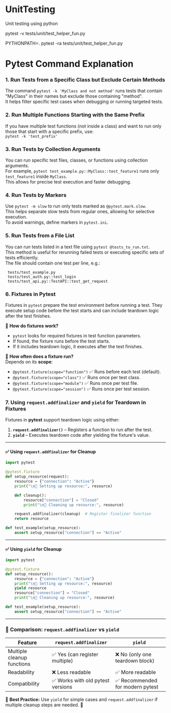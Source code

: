 # UnitTesting
 Unit testing using python

pytest -v tests/unit/test_helper_fun.py

PYTHONPATH=. pytest -ra tests/unit/test_helper_fun.py



# Pytest Command Explanation

### 1. Run Tests from a Specific Class but Exclude Certain Methods  
The command `pytest -k 'MyClass and not method'` runs tests that contain "MyClass" in their names but exclude those containing "method".  
It helps filter specific test cases when debugging or running targeted tests. 

### 2. Run Multiple Functions Starting with the Same Prefix  
If you have multiple test functions (not inside a class) and want to run only those that start with a specific prefix, use:  
`pytest -k 'test_prefix'`

### 3. Run Tests by Collection Arguments  
You can run specific test files, classes, or functions using collection arguments.  
For example, `pytest test_example.py::MyClass::test_feature1` runs only `test_feature1` inside `MyClass`.  
This allows for precise test execution and faster debugging.  

### 4. Run Tests by Markers  
Use `pytest -m slow` to run only tests marked as `@pytest.mark.slow`.  
This helps separate slow tests from regular ones, allowing for selective execution.  
To avoid warnings, define markers in `pytest.ini`.  

### 5. Run Tests from a File List  
You can run tests listed in a text file using `pytest @tests_to_run.txt`.  
This method is useful for rerunning failed tests or executing specific sets of tests efficiently.  
The file should contain one test per line, e.g.:  
```
 tests/test_example.py
 tests/test_auth.py::test_login
 tests/test_api.py::TestAPI::test_get_request
```

### 6. Fixtures in Pytest  
Fixtures in `pytest` prepare the test environment before running a test. They execute setup code before the test starts and can include teardown logic after the test finishes.

📌 **How do fixtures work?**  
- `pytest` looks for required fixtures in test function parameters.  
- If found, the fixture runs before the test starts.  
- If it includes teardown logic, it executes after the test finishes.  

🔹 **How often does a fixture run?**  
Depends on its **scope**:  
- `@pytest.fixture(scope="function")` ✅ Runs before each test (default).  
- `@pytest.fixture(scope="class")` ✅ Runs once per test class.  
- `@pytest.fixture(scope="module")` ✅ Runs once per test file.  
- `@pytest.fixture(scope="session")` ✅ Runs once per test session.  

### **7. Using `request.addfinalizer` and `yield` for Teardown in Fixtures**  

Fixtures in **pytest** support teardown logic using either:
1. **`request.addfinalizer()`** – Registers a function to run after the test.
2. **`yield`** – Executes teardown code after yielding the fixture's value.

---

#### ✅ **Using `request.addfinalizer` for Cleanup**
```python
import pytest

@pytest.fixture
def setup_resource(request):
    resource = {"connection": "Active"}
    print("\n🔹 Setting up resource:", resource)

    def cleanup():
        resource["connection"] = "Closed"
        print("\n🔸 Cleaning up resource:", resource)

    request.addfinalizer(cleanup)  # Register finalizer function
    return resource

def test_example(setup_resource):
    assert setup_resource["connection"] == "Active"
```

---

#### ✅ **Using `yield` for Cleanup**
```python
import pytest

@pytest.fixture
def setup_resource():
    resource = {"connection": "Active"}
    print("\n🔹 Setting up resource:", resource)
    yield resource
    resource["connection"] = "Closed"
    print("\n🔸 Cleaning up resource:", resource)

def test_example(setup_resource):
    assert setup_resource["connection"] == "Active"
```

---

### 🔹 **Comparison: `request.addfinalizer` vs `yield`**
| Feature | `request.addfinalizer` | `yield` |
|---------|------------------------|---------|
| Multiple cleanup functions | ✅ Yes (can register multiple) | ❌ No (only one teardown block) |
| Readability | ❌ Less readable | ✅ More readable |
| Compatibility | ✅ Works with old pytest versions | ✅ Recommended for modern pytest |

📌 **Best Practice:** Use `yield` for simple cases and `request.addfinalizer` if multiple cleanup steps are needed. 🚀